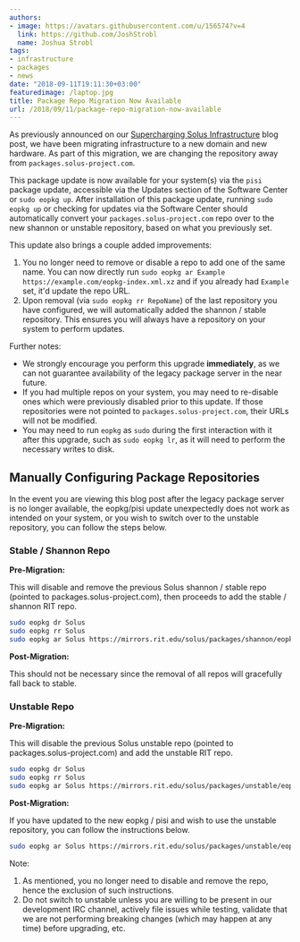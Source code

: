 ```yaml
---
authors:
- image: https://avatars.githubusercontent.com/u/156574?v=4
  link: https://github.com/JoshStrobl
  name: Joshua Strobl
tags:
- infrastructure
- packages
- news
date: "2018-09-11T19:11:30+03:00"
featuredimage: /laptop.jpg
title: Package Repo Migration Now Available
url: /2018/09/11/package-repo-migration-now-available
---
```


As previously announced on our [Supercharging Solus Infrastructure](/2018/09/08/supercharging-solus-infrastructure) blog post, we have been migrating infrastructure to a new domain and new hardware. As part of this migration, we are changing the repository away from `packages.solus-project.com`.

This package update is now available for your system(s) via the `pisi` package update, accessible via the Updates section of the Software Center or `sudo eopkg up`. After installation of this package update, running `sudo eopkg up` or checking for updates via the Software Center should automatically convert your `packages.solus-project.com` repo over to the new shannon or unstable repository, based on what you previously set.

This update also brings a couple added improvements:

1. You no longer need to remove or disable a repo to add one of the same name. You can now directly run `sudo eopkg ar Example https://example.com/eopkg-index.xml.xz` and if you already had `Example` set, it'd update the repo URL.
2. Upon removal (via `sudo eopkg rr RepoName`) of the last repository you have configured, we will automatically added the shannon / stable repository. This ensures you will always have a repository on your system to perform updates.

Further notes:

- We strongly encourage you perform this upgrade **immediately**, as we can not guarantee availability of the legacy package server in the near future.
- If you had multiple repos on your system, you may need to re-disable ones which were previously disabled prior to this update. If those repositories were not pointed to `packages.solus-project.com`, their URLs will not be modified.
- You may need to run `eopkg` as `sudo` during the first interaction with it after this upgrade, such as `sudo eopkg lr`, as it will need to perform the necessary writes to disk.

## Manually Configuring Package Repositories

In the event you are viewing this blog post after the legacy package server is no longer available, the eopkg/pisi update unexpectedly does not work as intended on your system, or you wish to switch over to the unstable repository, you can follow the steps below.

### Stable / Shannon Repo

**Pre-Migration:**

This will disable and remove the previous Solus shannon / stable repo (pointed to packages.solus-project.com), then proceeds to add the stable / shannon RIT repo.

``` bash
sudo eopkg dr Solus
sudo eopkg rr Solus
sudo eopkg ar Solus https://mirrors.rit.edu/solus/packages/shannon/eopkg-index.xml.xz
```

**Post-Migration:**

This should not be necessary since the removal of all repos will gracefully fall back to stable.

### Unstable Repo

**Pre-Migration:**

This will disable the previous Solus unstable repo (pointed to packages.solus-project.com) and add the unstable RIT repo.

``` bash
sudo eopkg dr Solus
sudo eopkg rr Solus
sudo eopkg ar Solus https://mirrors.rit.edu/solus/packages/unstable/eopkg-index.xml.xz
```

**Post-Migration:**

If you have updated to the new eopkg / pisi and wish to use the unstable repository, you can follow the instructions below.

``` bash
sudo eopkg ar Solus https://mirrors.rit.edu/solus/packages/unstable/eopkg-index.xml.xz
```

Note:

1. As mentioned, you no longer need to disable and remove the repo, hence the exclusion of such instructions.
2. Do not switch to unstable unless you are willing to be present in our development IRC channel, actively file issues while testing, validate that we are not performing breaking changes (which may happen at any time) before upgrading, etc.